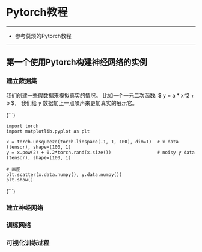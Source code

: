 # Pytorch教程 #

----------
- 参考莫烦的Pytorch教程

----------

## 第一个使用Pytorch构建神经网络的实例 ##
### 建立数据集 ###
我们创建一些假数据来模拟真实的情况。 比如一个一元二次函数: $ y = a * x^2 + b $， 我们给 $y$ 数据加上一点噪声来更加真实的展示它。

(```)

	import torch
	import matplotlib.pyplot as plt
	
	x = torch.unsqueeze(torch.linspace(-1, 1, 100), dim=1)  # x data (tensor), shape=(100, 1)
	y = x.pow(2) + 0.2*torch.rand(x.size())                 # noisy y data (tensor), shape=(100, 1)
	
	# 画图
	plt.scatter(x.data.numpy(), y.data.numpy())
	plt.show()

(```)
### 建立神经网络 ###
### 训练网络 ###
### 可视化训练过程 ###